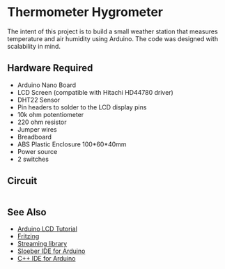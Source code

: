 # Thermometer Hygrometer

<p>The intent of this project is to build a small weather station that measures temperature and air humidity using Arduino. The code was designed with scalability in mind.</p>

<h2>Hardware Required</h2>

<ul>
  <li>Arduino Nano Board</li>
  <li>LCD Screen (compatible with Hitachi <span class="wikiword">HD44780</span> driver)</li>
  <li>DHT22 Sensor</li>
  <li>Pin headers to solder to the LCD display pins</li>
  <li>10k ohm potentiometer</li>
  <li>220 ohm resistor</li>
  <li>Jumper wires</li>
  <li>Breadboard</li>
  <li>ABS Plastic Enclosure 100*60*40mm</li>
  <li>Power source</li>
  <li>2 switches</li>
</ul>

<h2>Circuit</h2>

<img src="https://github.com/greeneyedgeek/Arduino-Weather-Station/blob/master/circuit.png" alt="" class="mr-2 header-search-key-slash">
  
<!--
<h2>Schematic</h2>
<h2>Code</h2>
-->
<h2>See Also</h2>
<ul>
  <li><a class="urllink" href="https://www.arduino.cc/en/Tutorial/LiquidCrystalDisplay" rel="nofollow" target="_blank">Arduino LCD       Tutorial</a></li>
  <li><a class="urllink" href="http://www.fritzing.org" rel="nofollow" target="_blank">Fritzing</a></li>
  <li><a class="urllink" href="http://arduiniana.org/libraries/streaming/" rel="nofollow" target="_blank">Streaming library</a></li>
  <li><a class="urllink" href="http://eclipse.baeyens.it/" rel="nofollow" target="_blank">Sloeber IDE for Arduino</a></li>
  <li><a class="urllink" href="https://marketplace.eclipse.org/content/eclipse-c-ide-arduino" rel="nofollow" target="_blank">C++ IDE for Arduino</a></li>
</ul>

